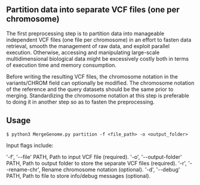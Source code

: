 ## Partition data into separate VCF files (one per chromosome)

The first preprocessing step is to partition data into manageable independent VCF files (one file per chromosome) in an effort to fasten data retrieval, smooth the management of raw data, and exploit parallel execution. Otherwise, accessing and manipulating large-scale multidimensional biological data might be excessively costly both in terms of execution time and memory consumption.

Before writing the resulting VCF files, the chromosome notation in the variants/CHROM field can optionally be modified. The chromosome notation of the reference and the query datasets should be the same prior to merging. Standardizing the chromosome notation at this step is preferable to doing it in another step so as to fasten the preprocessing.

## Usage

```
$ python3 MergeGenome.py partition -f <file_path> -o <output_folder>
```

Input flags include:

'-f', '--file' PATH, Path to input VCF file (required).
'-o', '--output-folder' PATH, Path to output folder to store the separate VCF files (required).
'-r', '--rename-chr', Rename chromosome notation (optional).
'-d', '--debug' PATH, Path to file to store info/debug messages (optional).